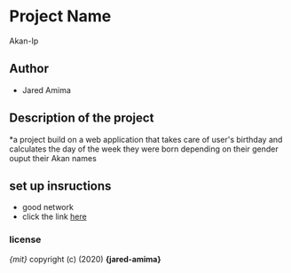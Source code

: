 # Project Name
 Akan-Ip

## Author
 * Jared Amima 

  ## Description of the project
  *a project build on a web application that takes care of user's birthday and calculates the day of the week they were born depending on their gender ouput their Akan names

## set up insructions   
* good network
* click the link <a href="">here</a>

### license
*{mit}*
copyright (c) (2020) **{jared-amima}**
